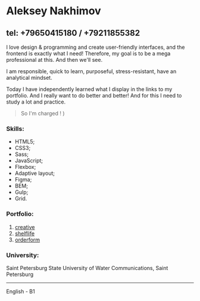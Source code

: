 # Aleksey Nakhimov
## tel: +79650415180 / +79211855382

I love design & programming and create user-friendly interfaces, and the frontend is exactly what I need!
Therefore, my goal is to be a mega professional at this. And then we'll see.

I am responsible, quick to learn, purposeful, stress-resistant, have an analytical mindset.

Today I have independently learned what I display in the links to my portfolio. And I really want to do better and better! And for this I need to study a lot and practice.
> So I'm charged ! )

### __Skills:__

* HTML5;
* CSS3;
* Sass;
* JavaScript;
* Flexbox;
* Adaptive layout;
* Figma;
* BEM;
* Gulp;
* Grid.

### __Portfolio:__
1. [creative](http://nakhimovv.h1n.ru/creative/)
2. [shelflife](http://nakhimovv.h1n.ru/shelflife/)
3. [orderform](http://nakhimovv.h1n.ru/orderform/)

### __University:__
Saint Petersburg State University of Water Communications, Saint Petersburg


---
English - B1
